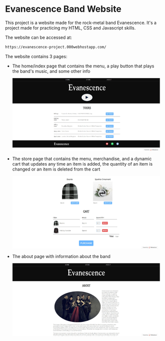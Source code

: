 # Evanescence Band Website

This project is a website made for the rock-metal band Evanescence. It's a project made for practicing my HTML, CSS and Javascript skills.

The website can be accessed at: 
```sh
https://evanescence-project.000webhostapp.com/
```

The website contains 3 pages:

  - The home/index page that contains the menu, a play button that plays the band's music, and some other info

    ![](readmeImg1.jpg)

  - The store page that contains the menu, merchandise, and a dynamic cart that updates any time an item is added, the quantity of an item is changed or an item is deleted from the cart

    ![](readmeImg2.jpg)

  - The about page with information about the band


    ![](readmeImg3.jpg)